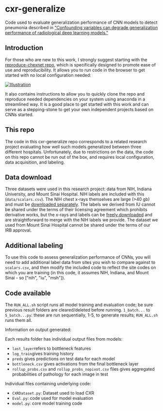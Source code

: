 # cxr-generalize

Code used to evaluate generalization performance of CNN models to detect pneumonia described in ["Confounding variables can degrade generalization performance of radiological deep learning models."](https://arxiv.org/abs/1807.00431)

## Introduction

For those who are new to this work, I strongly suggest starting with the [reproduce-chexnet repo](https://github.com/jrzech/reproduce-chexnet), which is specifically designed to promote ease of use and reproducibility. It allows you to run code in the browser to get started with no local configuration needed:

[![Illustration](https://www.github.com/jrzech/reproduce-chexnet/raw/master/illustration.png?raw=true "Illustration")](https://github.com/jrzech/reproduce-chexnet)

It also contains instructions to allow you to quickly clone the repo and reproduce needed dependencies on your system using anaconda in a streamlined way. It is a good place to get started with this work and can serve as a stepping-stone to get your own independent projects based on CNNs started.

## This repo

The code in this cxr-generalize repo corresponds to a related research project evaluating how well such models generalized between three different hospitals. Unfortunately, due to restrictions on the data, the code on this repo cannot be run out of the box, and requires local configuration, data acquisition, and labeling.

## Data download

Three datasets were used in this research project: data from NIH, Indiana University, and Mount Sinai Hospital. NIH labels are included with this (`data/scalars.csv`). The NIH chest x-rays themselves are large (>40 gb) and must be [downloaded separately](https://nihcc.app.box.com/v/ChestXray-NIHCC). The labels we derived from IU cannot be shared under the terms of their licensing agreement which prohibits derivative works, but the x-rays and labels can be [freely downloaded](https://openi.nlm.nih.gov/faq.php?it=xg) and are straightforward to merge with the NIH labels we provide. The dataset we used from Mount Sinai Hospital cannot be shared under the terms of our IRB approval.

## Additional labeling

To use this code to assess generalization performance of CNNs, you will need to add additional label data from sites you wish to compare against to `scalars.csv`, and then modify the included code to reflect the site codes on which you are training (in this code, it assumes NIH, Indiana, and Mount Sinai - so ["nih", "iu", "msh"]).

## Code available

The `RUN_ALL.sh` script runs all model training and evaluation code; be sure previous result folders are cleared/deleted before running. `1_batch...` to `5_batch...py`: these are run sequentially, 1-5, to generate results; `RUN_ALL.sh` runs them all.

Information on output generated:

Each results folder has individual output files from models:
- `last_layer`refers to bottleneck features
- `log_train`gives training history
- `preds` gives predictions on test data for each model
- `bottleneck.csv` gives activations from the final bottleneck layer
- `rollup_probs.csv` and `rollup_probs_nopivot.csv` files gives aggregated probabilities of pathology for each image in test 

Individual files containing underlying code:
- `CXRDataset.py`: Dataset used to load CXR
- `Eval.py`: code used for model evaluation
- `model.py`: core model training code



